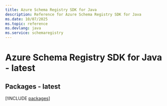 ```yaml
---
title: Azure Schema Registry SDK for Java
description: Reference for Azure Schema Registry SDK for Java
ms.date: 10/07/2025
ms.topic: reference
ms.devlang: java
ms.service: schemaregistry
---
```

# Azure Schema Registry SDK for Java - latest
## Packages - latest
[!INCLUDE [packages](schema-registry-index.md)]